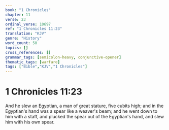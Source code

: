 ```yaml
---
book: "1 Chronicles"
chapter: 11
verse: 23
ordinal_verse: 10697
ref: "1 Chronicles 11:23"
translation: "KJV"
genre: "History"
word_count: 50
topics: []
cross_references: []
grammar_tags: [semicolon-heavy, conjunctive-opener]
thematic_tags: [warfare]
tags: ["Bible","KJV","1 Chronicles"]
---
```


# 1 Chronicles 11:23

And he slew an Egyptian, a man of great stature, five cubits high; and in the Egyptian's hand was a spear like a weaver's beam; and he went down to him with a staff, and plucked the spear out of the Egyptian's hand, and slew him with his own spear.
